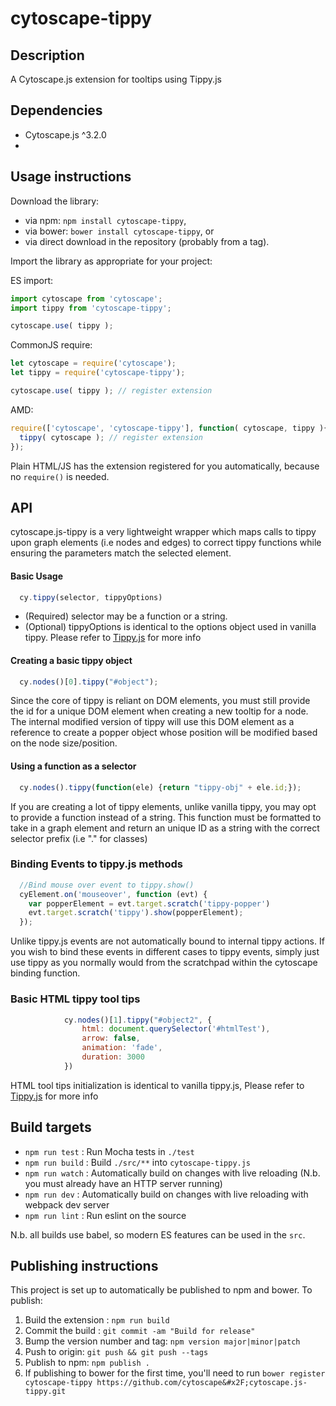 cytoscape-tippy
================================================================================


## Description

A Cytoscape.js extension for tooltips using Tippy.js


## Dependencies

 * Cytoscape.js ^3.2.0
 * <List your dependencies here please>


## Usage instructions

Download the library:
 * via npm: `npm install cytoscape-tippy`,
 * via bower: `bower install cytoscape-tippy`, or
 * via direct download in the repository (probably from a tag).

Import the library as appropriate for your project:

ES import:

```js
import cytoscape from 'cytoscape';
import tippy from 'cytoscape-tippy';

cytoscape.use( tippy );
```

CommonJS require:

```js
let cytoscape = require('cytoscape');
let tippy = require('cytoscape-tippy');

cytoscape.use( tippy ); // register extension
```

AMD:

```js
require(['cytoscape', 'cytoscape-tippy'], function( cytoscape, tippy ){
  tippy( cytoscape ); // register extension
});
```

Plain HTML/JS has the extension registered for you automatically, because no `require()` is needed.


## API

cytoscape.js-tippy is a very lightweight wrapper which maps calls to tippy upon graph elements (i.e nodes and edges) to
correct tippy functions while ensuring the parameters match the selected element. 

#### Basic Usage

```js
  cy.tippy(selector, tippyOptions)
```

* (Required) selector may be a function or a string. 
* (Optional) tippyOptions is identical to the options object used in vanilla tippy. Please refer to [Tippy.js](https://atomiks.github.io/tippyjs/) for more info

#### Creating a basic tippy object

```js
  cy.nodes()[0].tippy("#object");
```

Since the core of tippy is reliant on DOM elements, you must still provide the id for a unique DOM element when creating a new tooltip for a node.
The internal modified version of tippy will use this DOM element as a reference to create a popper object whose position will be modified based on the node size/position. 

#### Using a function as a selector

```js 
  cy.nodes().tippy(function(ele) {return "tippy-obj" + ele.id;});
```

If you are creating a lot of tippy elements, unlike vanilla tippy, you may opt to provide a function instead of a string. This function must be formatted to take in a graph element and return an unique ID as a string with the correct selector prefix (i.e "." for classes) 


### Binding Events to tippy.js methods

```js
  //Bind mouse over event to tippy.show()
  cyElement.on('mouseover', function (evt) {
    var popperElement = evt.target.scratch('tippy-popper')
    evt.target.scratch('tippy').show(popperElement);
  });
```
Unlike tippy.js events are not automatically bound to internal tippy actions. If you wish to bind these events in different cases to tippy events, simply just use tippy as you normally would from the scratchpad within the cytoscape binding function.


### Basic HTML tippy tool tips 
```js
			cy.nodes()[1].tippy("#object2", {
				html: document.querySelector('#htmlTest'),
				arrow: false,
				animation: 'fade',
				duration: 3000
			})
```
HTML tool tips initialization is identical to vanilla tippy.js, Please refer to [Tippy.js](https://atomiks.github.io/tippyjs/) for more info


## Build targets

* `npm run test` : Run Mocha tests in `./test`
* `npm run build` : Build `./src/**` into `cytoscape-tippy.js`
* `npm run watch` : Automatically build on changes with live reloading (N.b. you must already have an HTTP server running)
* `npm run dev` : Automatically build on changes with live reloading with webpack dev server
* `npm run lint` : Run eslint on the source

N.b. all builds use babel, so modern ES features can be used in the `src`.


## Publishing instructions

This project is set up to automatically be published to npm and bower.  To publish:

1. Build the extension : `npm run build`
1. Commit the build : `git commit -am "Build for release"`
1. Bump the version number and tag: `npm version major|minor|patch`
1. Push to origin: `git push && git push --tags`
1. Publish to npm: `npm publish .`
1. If publishing to bower for the first time, you'll need to run `bower register cytoscape-tippy https://github.com/cytoscape&#x2F;cytoscape.js-tippy.git`
